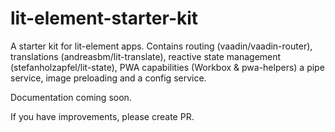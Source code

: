 # lit-element-starter-kit
A starter kit for lit-element apps. Contains routing (vaadin/vaadin-router), translations (andreasbm/lit-translate), reactive state management (stefanholzapfel/lit-state), PWA capabilities (Workbox & pwa-helpers) a pipe service, image preloading and a config service.

Documentation coming soon.

If you have improvements, please create PR.
